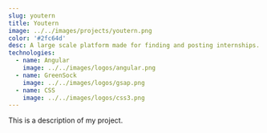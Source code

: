 ```yaml
---
slug: youtern
title: Youtern
image: ../../images/projects/youtern.png
color: '#2fc64d'
desc: A large scale platform made for finding and posting internships. Made on Angular with performace, security in mind.
technologies:
  - name: Angular
    image: ../../images/logos/angular.png
  - name: GreenSock
    image: ../../images/logos/gsap.png
  - name: CSS
    image: ../../images/logos/css3.png
---
```


This is a description of my project.